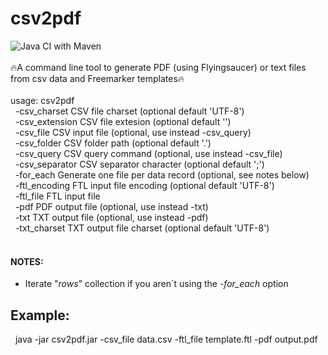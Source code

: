 # csv2pdf
![Java CI with Maven](https://github.com/redking00/csv2pdf/workflows/Java%20CI%20with%20Maven/badge.svg)
<br>
<br>
🔥A command line tool to generate PDF (using Flyingsaucer) or text files from csv data and Freemarker templates🔥
<br>
<br>
usage: csv2pdf<br>
&nbsp;&nbsp;-csv_charset <arg>     CSV file charset (optional default 'UTF-8')<br>
&nbsp;&nbsp;-csv_extension <arg>   CSV file extesion (optional default '')<br>
&nbsp;&nbsp;-csv_file <arg>        CSV input file (optional, use instead -csv_query)<br>
&nbsp;&nbsp;-csv_folder <arg>      CSV folder path (optional default '.')<br>
&nbsp;&nbsp;-csv_query <arg>       CSV query command (optional, use instead -csv_file)<br>
&nbsp;&nbsp;-csv_separator <arg>   CSV separator character (optional default ';')<br>
&nbsp;&nbsp;-for_each              Generate one file per data record (optional, see notes below)<br>
&nbsp;&nbsp;-ftl_encoding <arg>    FTL input file encoding (optional default 'UTF-8')<br>
&nbsp;&nbsp;-ftl_file <arg>        FTL input file<br>
&nbsp;&nbsp;-pdf <arg>             PDF output file (optional, use instead -txt)<br>
&nbsp;&nbsp;-txt <arg>             TXT output file (optional, use instead -pdf)<br>
&nbsp;&nbsp;-txt_charset <arg>     TXT output file charset (optional default 'UTF-8')<br>
<br>
#### NOTES:<br>
 - Iterate "*rows*" collection if you aren´t using the *-for_each* option
 
## Example:<br>
&nbsp;&nbsp;java -jar csv2pdf.jar -csv_file data.csv -ftl_file template.ftl -pdf output.pdf
<br>
